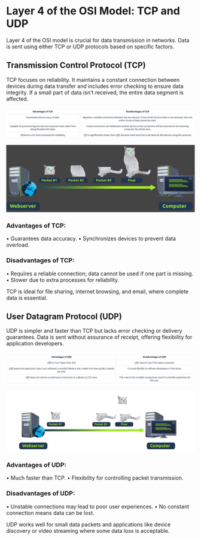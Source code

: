 # Layer 4 of the OSI Model: TCP and UDP 

Layer 4 of the OSI model is crucial for data transmission in networks. Data is sent using either TCP or UDP protocols based on specific factors. 

## Transmission Control Protocol (TCP) 
TCP focuses on reliability. It maintains a constant connection between devices during data transfer and includes error checking to ensure data integrity. If a small part of data isn't received, the entire data segment is affected. 

![alt text](image-2.png)

![alt text](image-1.png)

### Advantages of TCP: 
• Guarantees data accuracy. 
• Synchronizes devices to prevent data overload. 

### Disadvantages of TCP: 
• Requires a reliable connection; data cannot be used if one part is missing. 
• Slower due to extra processes for reliability. 

TCP is ideal for file sharing, internet browsing, and email, where complete data is essential. 

## User Datagram Protocol (UDP) 
UDP is simpler and faster than TCP but lacks error checking or delivery guarantees. Data is sent without assurance of receipt, offering flexibility for application developers. 

![alt text](image-4.png)

![alt text](image-3.png)

### Advantages of UDP: 
• Much faster than TCP. 
• Flexibility for controlling packet transmission. 

### Disadvantages of UDP: 
• Unstable connections may lead to poor user experiences. 
• No constant connection means data can be lost. 

UDP works well for small data packets and applications like device discovery or video streaming where some data loss is acceptable.